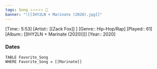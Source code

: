 ```yaml
---
tags: Song ⭐⭐⭐⭐⭐ 💛
banner: "![[IHY2LN + Marinate (2020).jpg]]"
---
```

[Time:: 5:53]
[Artist:: [[Zack Fox]] ]
[Genre:: Hip-Hop/Rap]
[Played:: 61]
[Album:: [[IHY2LN + Marinate (2020)]]]
[Year:: 2020]
### Dates
````dataview
TABLE Favorite_Song
WHERE Favorite_Song = [[Marinate]]
````